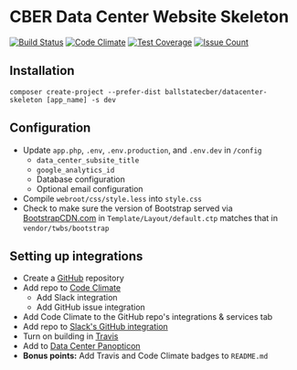 # CBER Data Center Website Skeleton
[![Build Status](https://travis-ci.org/BallStateCBER/datacenter_skeleton.svg?branch=development)](https://travis-ci.org/BallStateCBER/datacenter_skeleton)
[![Code Climate](https://codeclimate.com/repos/5988cd375c5bfe02640000ff/badges/80311f8e2345008349a3/gpa.svg)](https://codeclimate.com/repos/5988cd375c5bfe02640000ff/feed)
[![Test Coverage](https://codeclimate.com/repos/5988cd375c5bfe02640000ff/badges/80311f8e2345008349a3/coverage.svg)](https://codeclimate.com/repos/5988cd375c5bfe02640000ff/coverage)
[![Issue Count](https://codeclimate.com/repos/5988cd375c5bfe02640000ff/badges/80311f8e2345008349a3/issue_count.svg)](https://codeclimate.com/repos/5988cd375c5bfe02640000ff/feed)

## Installation
`composer create-project --prefer-dist ballstatecber/datacenter-skeleton [app_name] -s dev`

## Configuration
- Update `app.php`, `.env`, `.env.production`, and `.env.dev` in `/config`
  - `data_center_subsite_title`
  - `google_analytics_id`
  - Database configuration
  - Optional email configuration
- Compile `webroot/css/style.less` into `style.css`
- Check to make sure the version of Bootstrap served via [BootstrapCDN.com](https://www.bootstrapcdn.com/) in `Template/Layout/default.ctp` matches that in `vendor/twbs/bootstrap`

## Setting up integrations
- Create a [GitHub](https://github.com/BallStateCBER/) repository
- Add repo to [Code Climate](https://codeclimate.com/dashboard)
    - Add Slack integration
    - Add GitHub issue integration
- Add Code Climate to the GitHub repo's integrations & services tab  
- Add repo to [Slack's GitHub integration](https://cber.slack.com/apps/A0F7YS2SX-github)
- Turn on building in [Travis](https://travis-ci.org/profile/BallStateCBER)
- Add to [Data Center Panopticon](http://cberdata.org/panopticon)
- **Bonus points:** Add Travis and Code Climate badges to `README.md`

